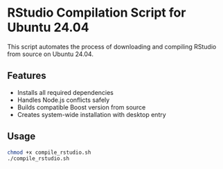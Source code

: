 # RStudio Compilation Script for Ubuntu 24.04

This script automates the process of downloading and compiling RStudio from source on Ubuntu 24.04.

## Features
- Installs all required dependencies
- Handles Node.js conflicts safely
- Builds compatible Boost version from source
- Creates system-wide installation with desktop entry

## Usage
```bash
chmod +x compile_rstudio.sh
./compile_rstudio.sh
